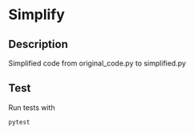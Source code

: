 # Simplify
## Description
Simplified code from original_code.py to simplified.py
## Test
Run tests with
```
pytest
```